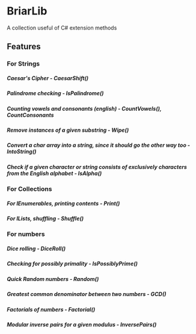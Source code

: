 # BriarLib
A collection useful of C# extension methods
## Features
### For Strings
##### Caesar's Cipher - CaesarShift()
##### Palindrome checking - IsPalindrome()
##### Counting vowels and consonants (english) - CountVowels(), CountConsonants
##### Remove instances of a given substring - Wipe()
##### Convert a char array into a string, since it should go the other way too - IntoString()
##### Check if a given character or string consists of exclusively characters from the English alphabet - IsAlpha()

### For Collections
##### For IEnumerables, printing contents - Print()
##### For ILists, shuffling - Shuffle()

### For numbers
##### Dice rolling - DiceRoll()
##### Checking for possibly primality - IsPossiblyPrime()
##### Quick Random numbers - Random()
##### Greatest common denominator between two numbers - GCD()
##### Factorials of numbers - Factorial()
##### Modular inverse pairs for a given modulus - InversePairs()